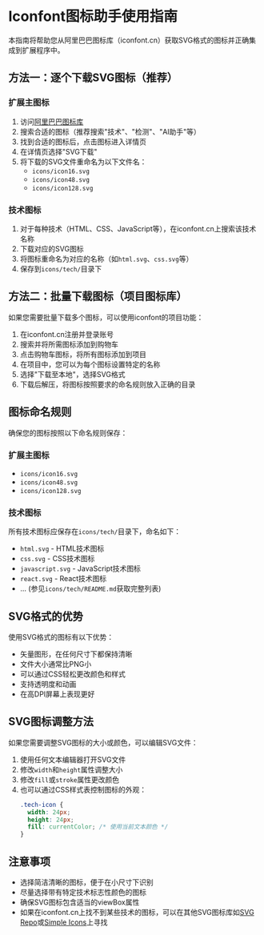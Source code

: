 # Iconfont图标助手使用指南

本指南将帮助您从阿里巴巴图标库（iconfont.cn）获取SVG格式的图标并正确集成到扩展程序中。

## 方法一：逐个下载SVG图标（推荐）

### 扩展主图标
1. 访问[阿里巴巴图标库](https://www.iconfont.cn/)
2. 搜索合适的图标（推荐搜索"技术"、"检测"、"AI助手"等）
3. 找到合适的图标后，点击图标进入详情页
4. 在详情页选择"SVG下载"
5. 将下载的SVG文件重命名为以下文件名：
   - `icons/icon16.svg`
   - `icons/icon48.svg` 
   - `icons/icon128.svg`

### 技术图标
1. 对于每种技术（HTML、CSS、JavaScript等），在iconfont.cn上搜索该技术名称
2. 下载对应的SVG图标
3. 将图标重命名为对应的名称（如`html.svg`、`css.svg`等）
4. 保存到`icons/tech/`目录下

## 方法二：批量下载图标（项目图标库）

如果您需要批量下载多个图标，可以使用iconfont的项目功能：

1. 在iconfont.cn注册并登录账号
2. 搜索并将所需图标添加到购物车
3. 点击购物车图标，将所有图标添加到项目
4. 在项目中，您可以为每个图标设置特定的名称
5. 选择"下载至本地"，选择SVG格式
6. 下载后解压，将图标按照要求的命名规则放入正确的目录

## 图标命名规则

确保您的图标按照以下命名规则保存：

### 扩展主图标
- `icons/icon16.svg`
- `icons/icon48.svg`
- `icons/icon128.svg`

### 技术图标
所有技术图标应保存在`icons/tech/`目录下，命名如下：
- `html.svg` - HTML技术图标
- `css.svg` - CSS技术图标
- `javascript.svg` - JavaScript技术图标
- `react.svg` - React技术图标
- ... (参见`icons/tech/README.md`获取完整列表)

## SVG格式的优势

使用SVG格式的图标有以下优势：
- 矢量图形，在任何尺寸下都保持清晰
- 文件大小通常比PNG小
- 可以通过CSS轻松更改颜色和样式
- 支持透明度和动画
- 在高DPI屏幕上表现更好

## SVG图标调整方法

如果您需要调整SVG图标的大小或颜色，可以编辑SVG文件：

1. 使用任何文本编辑器打开SVG文件
2. 修改`width`和`height`属性调整大小
3. 修改`fill`或`stroke`属性更改颜色
4. 也可以通过CSS样式表控制图标的外观：
   ```css
   .tech-icon {
     width: 24px;
     height: 24px;
     fill: currentColor; /* 使用当前文本颜色 */
   }
   ```

## 注意事项

- 选择简洁清晰的图标，便于在小尺寸下识别
- 尽量选择带有特定技术标志性颜色的图标
- 确保SVG图标包含适当的viewBox属性
- 如果在iconfont.cn上找不到某些技术的图标，可以在其他SVG图标库如[SVG Repo](https://www.svgrepo.com/)或[Simple Icons](https://simpleicons.org/)上寻找 